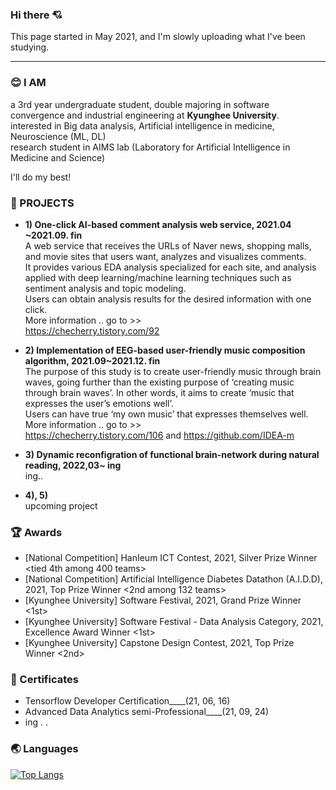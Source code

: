 ### Hi there 💘 
This page started in May 2021, and I'm slowly uploading what I've been studying.

***

### 😊 I AM
a 3rd year undergraduate student, double majoring in software convergence and industrial engineering at **Kyunghee University**.<br/>
interested in Big data analysis, Artificial intelligence in medicine, Neuroscience (ML, DL)<br/>
research student in AIMS lab (Laboratory for Artificial Intelligence in Medicine and Science)<br/>

I'll do my best!  

### 🌹 PROJECTS
- **1) One-click AI-based comment analysis web service, 2021.04 ~2021.09. fin**  
A web service that receives the URLs of Naver news, shopping malls, and movie sites that users want, analyzes and visualizes comments.<br/>
It provides various EDA analysis specialized for each site, and analysis applied with deep learning/machine learning techniques such as sentiment analysis and topic modeling.<br/> Users can obtain analysis results for the desired information with one click.<br/>
More information .. go to >><br/>
https://checherry.tistory.com/92

- **2) Implementation of EEG-based user-friendly music composition algorithm, 2021.09~2021.12. fin**   
The purpose of this study is to create user-friendly music through brain waves, going further than the existing purpose of ‘creating music through brain waves’. In other words, it aims to create ‘music that expresses the user’s emotions well’.<br/>
Users can have true ‘my own music’ that expresses themselves well.<br/>
More information .. go to >><br/>
https://checherry.tistory.com/106 
and https://github.com/IDEA-m


- **3) Dynamic reconfigration of functional brain-network during natural reading, 2022,03~ ing**<br/>
ing.. 

- **4), 5)** <br/> 
upcoming project

### 🏆 Awards
 - [National Competition] HanIeum ICT Contest, 2021, Silver Prize Winner <tied 4th among 400 teams>
 - [National Competition] Artificial Intelligence Diabetes Datathon (A.I.D.D), 2021, Top Prize Winner <2nd among 132 teams>
 - [Kyunghee University] Software Festival, 2021, Grand Prize Winner <1st>
 - [Kyunghee University] Software Festival - Data Analysis Category, 2021, Excellence Award Winner <1st>
 - [Kyunghee University] Capstone Design Contest, 2021, Top Prize Winner <2nd>



### 📜 Certificates
- Tensorflow Developer Certification____(21, 06, 16)
- Advanced Data Analytics semi-Professional____(21, 09, 24) 
- ing . .



### 🌏 Languages  
[![Top Langs](https://github-readme-stats.vercel.app/api/top-langs/?username=chersiakingdom&langs_count=10&layout=compact&theme=white)](https://github.com/chersiakingdom/chersiakingdom)

﻿
<!--
**chersiakingdom/chersiakingdom** is a ✨ _special_ ✨ repository because its `README.md` (this file) appears on your GitHub profile.

Here are some ideas to get you started:

- 🔭 I’m currently working on ...
- 🌱 I’m currently learning ...
- 👯 I’m looking to collaborate on ...
- 🤔 I’m looking for help with ...
- 💬 Ask me about ...
- 📫 How to reach me: ...
- 😄 Pronouns: ...
- ⚡ Fun fact: ...
-->
